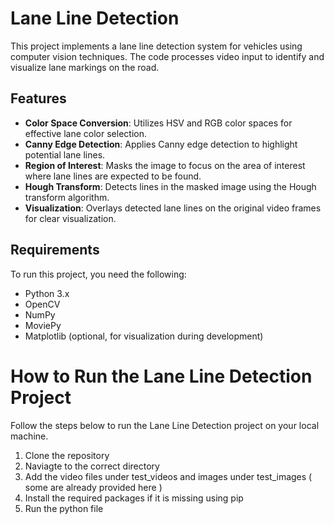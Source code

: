 # Lane Line Detection

This project implements a lane line detection system for vehicles using computer vision techniques. The code processes video input to identify and visualize lane markings on the road.

## Features

- **Color Space Conversion**: Utilizes HSV and RGB color spaces for effective lane color selection.
- **Canny Edge Detection**: Applies Canny edge detection to highlight potential lane lines.
- **Region of Interest**: Masks the image to focus on the area of interest where lane lines are expected to be found.
- **Hough Transform**: Detects lines in the masked image using the Hough transform algorithm.
- **Visualization**: Overlays detected lane lines on the original video frames for clear visualization.

## Requirements

To run this project, you need the following:

- Python 3.x
- OpenCV
- NumPy
- MoviePy
- Matplotlib (optional, for visualization during development)

# How to Run the Lane Line Detection Project

Follow the steps below to run the Lane Line Detection project on your local machine.

1. Clone the repository
2. Naviagte to the correct directory
3. Add the video files under test_videos and images under test_images ( some are already provided here )
4. Install the required packages if it is missing using pip
5. Run the python file
